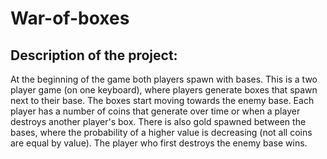 # War-of-boxes
## Description of the project:
At the beginning of the game both players spawn with bases. This is a two player game (on one keyboard), where players generate boxes that spawn next to their base. The boxes start moving towards the enemy base. Each player has a number of coins that generate over time or when a player destroys another player's box. There is also gold spawned between the bases, where the probability of a higher value is decreasing (not all coins are equal by value).
The player who first destroys the enemy base wins.
